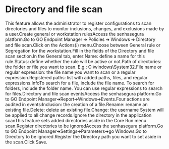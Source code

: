 # Directory and file scan 

This feature allows the administrator to register configurations to scan directories and files to monitor inclusions, changes, and exclusions made by a user.Create general or workstation rulesAccess the senhasegura platform.Go to GO Endpoint Manager ➔ Policies ➔ Windows ➔ Directory and file scan.Click on the Actions(⁝) menu.Choose between General rule or Segregation for the workstation.Fill in the fields of the Directory and file scan section.In the General tab, enter:Name: define a name for this rule.Status: define whether the rule will be active or not.Path of directories: the folder or file you want to scan. E.g.: C:\windows\System32.File name or regular expression: the file name you want to scan or a regular expression.Registered paths: list with added paths, files, and regular expressions.InfoTo search for a file, include the file name. To search for folders, include the folder name. You can use regular expressions to search for files.Directory and file scan eventsAccess the senhasegura platform.Go to GO Endpoint Manager➔Report➔Windows➔Events.Four actions are audited in events:Inclusion: the creation of a file.Rename: rename an existing file.Delete: delete an existing file.Change: the username System will be applied to all change records.Ignore the directory in the application scanThis feature sets added directories aside in the Core Run menu scan.Register directories to be ignoredAccess the senhasegura platform.Go to GO Endpoint Manager➔Settings➔Parameters➔go Windows.Go to Directory to be ignored.Register the Directory path you want to set aside in the scan.Click Save.